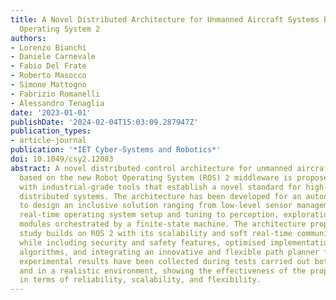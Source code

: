 ```yaml
---
title: A Novel Distributed Architecture for Unmanned Aircraft Systems Based on Robot
  Operating System 2
authors:
- Lorenzo Bianchi
- Daniele Carnevale
- Fabio Del Frate
- Roberto Masocco
- Simone Mattogno
- Fabrizio Romanelli
- Alessandro Tenaglia
date: '2023-01-01'
publishDate: '2024-02-04T15:03:09.287947Z'
publication_types:
- article-journal
publication: '*IET Cyber-Systems and Robotics*'
doi: 10.1049/csy2.12083
abstract: A novel distributed control architecture for unmanned aircraft system (UASs)
  based on the new Robot Operating System (ROS) 2 middleware is proposed, endowed
  with industrial-grade tools that establish a novel standard for high-reliability
  distributed systems. The architecture has been developed for an autonomous quadcopter
  to design an inclusive solution ranging from low-level sensor management and soft
  real-time operating system setup and tuning to perception, exploration, and navigation
  modules orchestrated by a finite-state machine. The architecture proposed in this
  study builds on ROS 2 with its scalability and soft real-time communication functionalities,
  while including security and safety features, optimised implementations of localisation
  algorithms, and integrating an innovative and flexible path planner for UASs. Finally,
  experimental results have been collected during tests carried out both in the laboratory
  and in a realistic environment, showing the effectiveness of the proposed architecture
  in terms of reliability, scalability, and flexibility.
---
```

